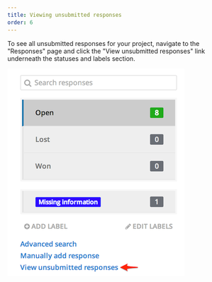 ```yaml
---
title: Viewing unsubmitted responses
order: 6
---
```


To see all unsubmitted responses for your project, navigate to the "Responses" page and click the "View unsubmitted responses" link underneath the statuses and labels section.

![unsubmitted responses](../images/screenshot_unsubmitted_responses.png)